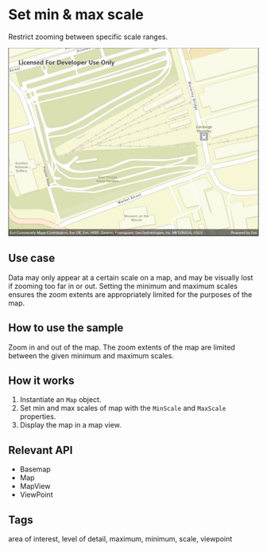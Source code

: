 # Set min & max scale

Restrict zooming between specific scale ranges.

![Image of min max scale](setminmaxscale.jpg)

## Use case

Data may only appear at a certain scale on a map, and may be visually lost if zooming too far in or out. Setting the minimum and maximum scales ensures the zoom extents are appropriately limited for the purposes of the map.

## How to use the sample

Zoom in and out of the map. The zoom extents of the map are limited between the given minimum and maximum scales.

## How it works

1. Instantiate an `Map` object.
2. Set min and max scales of map with the `MinScale` and `MaxScale` properties.
3. Display the map in a map view.

## Relevant API

* Basemap
* Map
* MapView
* ViewPoint

## Tags

area of interest, level of detail, maximum, minimum, scale, viewpoint
